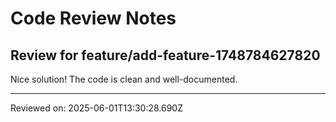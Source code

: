 # Code Review Notes

## Review for feature/add-feature-1748784627820

Nice solution! The code is clean and well-documented.

---
Reviewed on: 2025-06-01T13:30:28.690Z